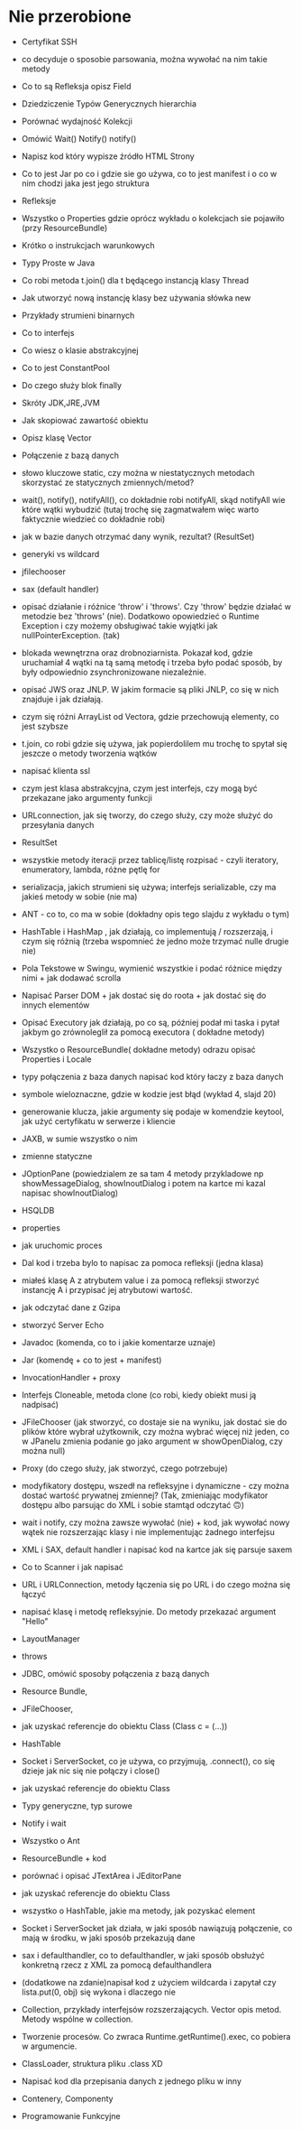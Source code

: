 # Nie przerobione

-  Certyfikat SSH
-  co decyduje o sposobie
   parsowania, można wywołać na nim
   takie metody
-  Co to są Refleksja opisz Field
-  Dziedziczenie Typów
   Generycznych hierarchia
- Porównać wydajność Kolekcji
-  Omówić Wait() Notify() notify()
-  Napisz kod który wypisze źródło
   HTML Strony
-  Co to jest Jar po co i gdzie sie go
   używa, co to jest manifest i o co w
   nim chodzi jaka jest jego struktura
- Refleksje
-  Wszystko o Properties gdzie
   oprócz wykładu o kolekcjach sie
   pojawiło (przy ResourceBundle)
-  Krótko o instrukcjach
   warunkowych
- Typy Proste w Java
-  Co robi metoda t.join() dla t
   będącego instancją klasy Thread
-  Jak utworzyć nową instancję
   klasy bez używania słówka new
-  Przykłady strumieni binarnych
-  Co to interfejs
-  Co wiesz o klasie abstrakcyjnej
-  Co to jest ConstantPool
- Do czego służy blok finally
-  Skróty JDK,JRE,JVM
-  Jak skopiować zawartość obiektu
-  Opisz klasę Vector
-  Połączenie z bazą danych
- słowo kluczowe static, czy można w niestatycznych metodach skorzystać ze statycznych zmiennych/metod?
- wait(), notify(), notifyAll(), co dokładnie robi notifyAll, skąd notifyAll wie które wątki wybudzić (tutaj trochę się zagmatwałem więc warto faktycznie wiedzieć co dokładnie robi)
- jak w bazie danych otrzymać dany wynik, rezultat? (ResultSet)

- generyki vs wildcard
-  jfilechooser
-  sax (default handler)

- opisać działanie i różnice 'throw' i 'throws'. Czy 'throw' będzie działać w metodzie bez 'throws' (nie). Dodatkowo opowiedzieć o Runtime Exception i czy możemy obsługiwać takie wyjątki jak nullPointerException. (tak)
- blokada wewnętrzna oraz drobnoziarnista. Pokazał kod, gdzie uruchamiał 4 wątki na tą samą metodę i trzeba było podać sposób, by były odpowiednio zsynchronizowane niezależnie.
- opisać JWS oraz JNLP. W jakim formacie są pliki JNLP, co się w nich znajduje i jak działają.

- czym się różni ArrayList od Vectora, gdzie przechowują elementy, co jest szybsze
- t.join, co robi gdzie się używa, jak  popierdolilem mu trochę to spytał się jeszcze o metody tworzenia wątków
- napisać klienta ssl

- czym jest klasa abstrakcyjna, czym jest interfejs, czy mogą być przekazane jako argumenty funkcji
- URLconnection, jak się tworzy, do czego służy, czy może służyć do przesyłania danych
- ResultSet

- wszystkie metody iteracji przez tablicę/listę rozpisać -  czyli iteratory, enumeratory, lambda, różne pętlę for
- serializacja, jakich strumieni się używa; interfejs serializable, czy ma jakieś metody w sobie (nie ma)
- ANT - co to, co ma w sobie (dokładny opis tego slajdu z wykładu o tym)

- HashTable i HashMap , jak działają, co implementują / rozszerzają, i czym się różnią (trzeba wspomnieć że jedno może trzymać nulle drugie nie)
- Pola Tekstowe w Swingu, wymienić wszystkie i podać różnice między nimi + jak dodawać scrolla
- Napisać Parser DOM + jak dostać się do roota + jak dostać się do innych elementów

- Opisać Executory jak działają, po co są, później  podał mi taska i pytał jakbym go zrównoleglił za pomocą executora ( dokładne metody)
- Wszystko o ResourceBundle( dokładne metody) odrazu opisać Properties i Locale
- typy połączenia z baza danych napisać kod który łaczy z baza danych

- symbole wieloznaczne, gdzie w kodzie jest błąd (wykład 4, slajd 20)
- generowanie klucza, jakie argumenty się podaje w komendzie keytool, jak użyć certyfikatu w serwerze i kliencie
- JAXB, w sumie wszystko o nim
- zmienne statyczne
- JOptionPane (powiedzialem ze sa tam 4 metody przykladowe np showMessageDialog, showInoutDialog i potem na kartce mi kazal napisac showInoutDialog)
- HSQLDB

- properties
- jak uruchomic proces
- Dal kod i trzeba bylo to napisac za pomoca refleksji (jedna klasa)

- miałeś klasę A z atrybutem value i za pomocą refleksji stworzyć instancję A i przypisać jej atrybutowi wartość.
- jak odczytać dane z Gzipa
- stworzyć Server Echo

- Javadoc (komenda, co to i jakie komentarze uznaje)
- Jar (komendę + co to jest + manifest)
- InvocationHandler + proxy

- Interfejs Cloneable, metoda clone (co robi, kiedy obiekt musi ją nadpisać)
- JFileChooser (jak stworzyć, co dostaje sie na wyniku, jak dostać sie do plików które wybrał użytkownik, czy można wybrać więcej niż jeden, co w JPanelu zmienia podanie go jako argument w showOpenDialog, czy można null)
- Proxy (do czego służy, jak stworzyć, czego potrzebuje)

- modyfikatory dostępu, wszedł na refleksyjne i dynamiczne - czy można dostać wartość prywatnej zmiennej? (Tak, zmieniając modyfikator dostępu albo parsując do XML i sobie stamtąd odczytać 🙃)
- wait i notify, czy można zawsze wywołać (nie) + kod, jak wywołać nowy wątek nie rozszerzając klasy i nie implementując żadnego interfejsu
- XML i SAX, default handler i napisać kod na kartce jak się parsuje saxem

- Co to Scanner i jak napisać
- URL i URLConnection, metody łączenia się po URL i do czego można się łączyć
- napisać klasę i metodę refleksyjnie. Do metody przekazać argument "Hello"

- LayoutManager
- throws
- JDBC, omówić sposoby połączenia z bazą danych
- Resource Bundle, 
- JFileChooser,

- jak uzyskać referencje do obiektu Class (Class c = (...))

- HashTable
- Socket i ServerSocket, co je używa, co przyjmują, .connect(), co się dzieje jak nic się nie połączy i close()
- jak uzyskać referencje do obiektu Class

- Typy generyczne, typ surowe
- Notify i wait
- Wszystko o Ant

- ResourceBundle + kod
- porównać i opisać JTextArea i JEditorPane
- jak uzyskać referencje do obiektu Class

- wszystko o HashTable, jakie ma metody, jak pozyskać element
- Socket i ServerSocket jak działa, w jaki sposób nawiązują połączenie, co mają w środku, w jaki sposób przekazują dane
- sax i defaulthandler, co to defaulthandler, w jaki sposób obsłużyć konkretną rzecz z XML za pomocą defaulthandlera
- (dodatkowe na zdanie)napisał kod z użyciem wildcarda i zapytał czy lista.put(0, obj) się wykona i dlaczego nie

-  Collection, przykłady interfejsów rozszerzających. Vector opis metod. Metody wspólne w collection. 
- Tworzenie procesów. Co zwraca Runtime.getRuntime().exec, co pobiera w argumencie.
- ClassLoader, struktura pliku .class XD
- Napisać kod dla przepisania danych z jednego pliku w inny
- Contenery, Componenty  
- Programowanie Funkcyjne